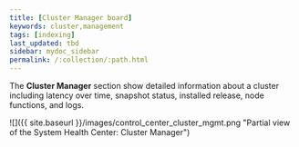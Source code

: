 ```yaml
---
title: [Cluster Manager board]
keywords: cluster,management
tags: [indexing]
last_updated: tbd
sidebar: mydoc_sidebar
permalink: /:collection/:path.html
---
```


The **Cluster Manager** section show detailed information about a cluster
including latency over time, snapshot status, installed release, node functions,
and logs.

 ![]({{ site.baseurl }}/images/control_center_cluster_mgmt.png "Partial view of the System Health Center: Cluster Manager")
